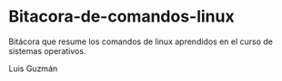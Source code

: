 # Bitacora-de-comandos-linux
Bitácora que resume los comandos de linux aprendidos en el curso de sistemas operativos. 

Luis Guzmán
